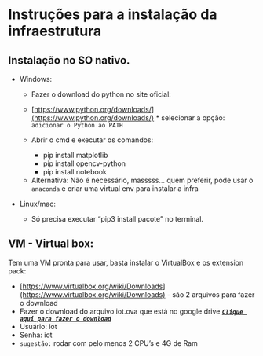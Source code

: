 # Instruções para a instalação da infraestrutura

## Instalação no SO nativo.

* Windows:

    * Fazer o download do python no site oficial:

    * [https://www.python.org/downloads/](https://www.python.org/downloads/) * selecionar a opção: `adicionar o Python ao PATH`

    * Abrir o cmd e executar os comandos:
        * pip install matplotlib
        * pip install opencv-python
        * pip install notebook
    - Alternativa: Não é necessário, masssss… quem preferir, pode usar o `anaconda` e criar uma virtual env para instalar a infra

* Linux/mac:
    
    * Só precisa executar “pip3 install pacote” no terminal.

## VM - Virtual box:

Tem uma VM pronta para usar, basta instalar o VirtualBox e os extension pack:

* [https://www.virtualbox.org/wiki/Downloads](https://www.virtualbox.org/wiki/Downloads) - são 2 arquivos para fazer o download
* Fazer o download do arquivo iot.ova que está no google drive [***`Clique aqui para fazer o download`***](https://drive.google.com/drive/folders/1HrtLCNFSyUQ0nkCwthz7dv5RqcHx7h4t?usp=sharing) 
* Usuário: iot
* Senha: iot
* `sugestão:` rodar com pelo menos 2 CPU’s e 4G de Ram
